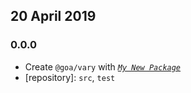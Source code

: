 ## 20 April 2019

### 0.0.0

- Create `@goa/vary` with _[`My New Package`](https://mnpjs.org)_
- [repository]: `src`, `test`